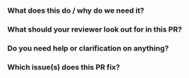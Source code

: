 <!--
Work-in-progress PRs are welcome as a way to get early feedback - just prefix
the title with [WIP].
-->

### What does this do / why do we need it?

### What should your reviewer look out for in this PR?

### Do you need help or clarification on anything?

### Which issue(s) does this PR fix?

<!--

fixes #
fixes #

-->
